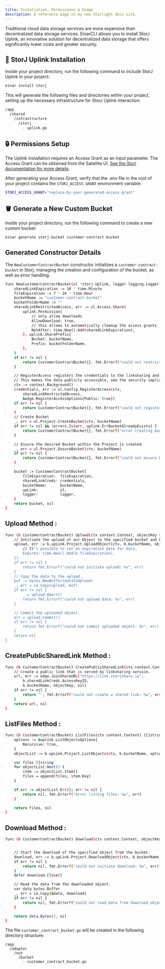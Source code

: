 ```yaml
---
title: Installation, Permissions & Usage
description: A reference page in my new Starlight docs site.
---
```

Traditional cloud data storage services are more expensive than decentralized data storage services. EinarCLI allows you to install StorJ Uplink, an innovative solution for decentralized data storage that offers significantly lower costs and greater security.

## 🚀 StorJ Uplink Installation
Inside your project directory, run the following command to include StorJ Uplink in your project:
```sh
einar install storj
```
This will generate the following files and directories within your project, setting up the necessary infrastructure for StorJ Uplink interaction:

```sh 
/app
  /shared
    /infrastructure
      /storj
        - uplink.go
```
## 🔒 Permissions Setup
The Uplink installation requires an Access Grant as an input parameter. The Access Grant can be obtained from the Satellite UI. [See the Storj documentation for more details](https://docs.storj.io/learn/tutorials/quickstart-uplink-cli/uploading-your-first-object/create-first-access-grant).

After generating your Access Grant, verify that the .env file in the root of your project contains the `STORJ_ACCESS_GRANT` environment variable:

```sh
STORJ_ACCESS_GRANT="replace-by-your-generated-access-grant"
```

## 🪣 Generate a New Custom Bucket
Inside your project directory, run the following command to create a new custom bucket:
```sh 
einar generate storj-bucket customer-contract-bucket
```

## Generated Constructor Details
The `NewCustomerContractBucket` constructor initializes a `customer-contract-bucket` in Storj, managing the creation and configuration of the bucket, as well as error handling.
```sh 
func NewCustomerContractBucket(ul *storj.Uplink, logger logging.Logger) (storj.UplinkManager, error) {
	sharedLinkExpiration := 10 * time.Minute
	fileExpiration := 7 * 24 * time.Hour
	bucketName := "customer-contract-bucket"
	bucketFolderName := ""
	sharedLinkRestrictedAccess, err := ul.Access.Share(
		uplink.Permission{
			// only allow downloads
			AllowDownload: true,
			// this allows to automatically cleanup the access grants
			NotAfter: time.Now().Add(sharedLinkExpiration),
		}, uplink.SharePrefix{
			Bucket: bucketName,
			Prefix: bucketFolderName,
		},
	)
	if err != nil {
		return CustomerContractBucket{}, fmt.Errorf("could not restrict access grant: %w", err)
	}

	// RegisterAccess registers the credentials to the linksharing and s3 sites.
	// This makes the data publicly accessible, see the security implications in https://docs.storj.io/dcs/concepts/access/access-management-at-the-edge.
	ctx := context.Background()
	credentials, err := ul.Config.RegisterAccess(ctx,
		sharedLinkRestrictedAccess,
		&edge.RegisterAccessOptions{Public: true})
	if err != nil {
		return CustomerContractBucket{}, fmt.Errorf("could not register access: %w", err)
	}
	// Create Bucket
	_, err = ul.Project.CreateBucket(ctx, bucketName)
	if err != nil && !errors.Is(err, uplink.ErrBucketAlreadyExists) {
		return CustomerContractBucket{}, fmt.Errorf("error creating bucket: %w", err)
	}

	// Ensure the desired Bucket within the Project is created.
	_, err = ul.Project.EnsureBucket(ctx, bucketName)
	if err != nil {
		return CustomerContractBucket{}, fmt.Errorf("could not ensure bucket: %v", err)
	}

	bucket := CustomerContractBucket{
		fileExpiration:  fileExpiration,
		sharedLinkCreds: credentials,
		bucketName:      bucketName,
		upLink:          ul,
		logger:          logger,
	}
	return bucket, nil
}
```
## Upload Method : 

```sh
func (b CustomerContractBucket) Upload(ctx context.Context, objectKey string, dataToUpload []byte) error {
	// Intitiate the upload of our Object to the specified bucket and key.
	upload, err := b.upLink.Project.UploadObject(ctx, b.bucketName, objectKey, &uplink.UploadOptions{
		// It's possible to set an expiration date for data.
		Expires: time.Now().Add(b.fileExpiration),
	})
	if err != nil {
		return fmt.Errorf("could not initiate upload: %v", err)
	}
	// Copy the data to the upload.
	buf := bytes.NewBuffer(dataToUpload)
	_, err = io.Copy(upload, buf)
	if err != nil {
		_ = upload.Abort()
		return fmt.Errorf("could not upload data: %v", err)
	}

	// Commit the uploaded object.
	err = upload.Commit()
	if err != nil {
		return fmt.Errorf("could not commit uploaded object: %v", err)
	}
	return nil
}
```
## CreatePublicSharedLink Method :

```sh
func (b CustomerContractBucket) CreatePublicSharedLink(ctx context.Context, objectKey string) (string, error) {
	// Create a public link that is served by linksharing service.
	url, err := edge.JoinShareURL("https://link.storjshare.io",
		b.sharedLinkCreds.AccessKeyID,
		b.bucketName, objectKey, nil)
	if err != nil {
		return "", fmt.Errorf("could not create a shared link: %w", err)
	}
	return url, nil
}
```
## ListFiles Method :
```sh
func (b CustomerContractBucket) ListFiles(ctx context.Context) ([]string, error) {
	options := &uplink.ListObjectsOptions{
		Recursive: true,
	}
	objectList := b.upLink.Project.ListObjects(ctx, b.bucketName, options)

	var files []string
	for objectList.Next() {
		item := objectList.Item()
		files = append(files, item.Key)
	}

	if err := objectList.Err(); err != nil {
		return nil, fmt.Errorf("error listing files: %w", err)
	}

	return files, nil
}
```

## Download Method :
```sh
func (b CustomerContractBucket) Download(ctx context.Context, objectKey string) ([]byte, error) {


	// Start the download of the specified object from the bucket.
	download, err := b.upLink.Project.DownloadObject(ctx, b.bucketName, objectKey, nil)
	if err != nil {
		return nil, fmt.Errorf("could not initiate download: %w", err)
	}
	defer download.Close()

	// Read the data from the downloaded object.
	var data bytes.Buffer
	_, err = io.Copy(&data, download)
	if err != nil {
		return nil, fmt.Errorf("could not read data from download object: %w", err)
	}

	return data.Bytes(), nil
}
```

The file `customer_contract_bucket.go` will be created in the following directory structure:
```
/app
  /adapter
    /out
      /bucket
        - customer_contract_bucket.go  
```